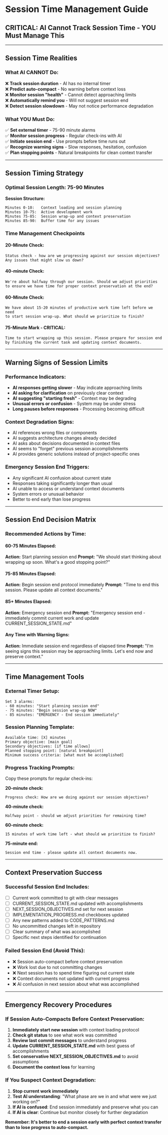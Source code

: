 # Session Time Management Guide

## **CRITICAL: AI Cannot Track Session Time - YOU Must Manage This**

---

## **Session Time Realities**

### **What AI CANNOT Do:**
❌ **Track session duration** - AI has no internal timer  
❌ **Predict auto-compact** - No warning before context loss  
❌ **Monitor session "health"** - Cannot detect approaching limits  
❌ **Automatically remind you** - Will not suggest session end  
❌ **Detect session slowdown** - May not notice performance degradation  

### **What YOU Must Do:**
✅ **Set external timer** - 75-90 minute alarms  
✅ **Monitor session progress** - Regular check-ins with AI  
✅ **Initiate session end** - Use prompts before time runs out  
✅ **Recognize warning signs** - Slow responses, hesitation, confusion  
✅ **Plan stopping points** - Natural breakpoints for clean context transfer  

---

## **Session Timing Strategy**

### **Optimal Session Length: 75-90 Minutes**

**Session Structure:**
```
Minutes 0-10:   Context loading and session planning
Minutes 10-75:  Active development work
Minutes 75-85:  Session wrap-up and context preservation  
Minutes 85-90:  Buffer time for any issues
```

### **Time Management Checkpoints**

#### **20-Minute Check:**
```
Status check - how are we progressing against our session objectives? 
Any issues that might slow us down?
```

#### **40-minute Check:**
```
We're about halfway through our session. Should we adjust priorities 
to ensure we have time for proper context preservation at the end?
```

#### **60-Minute Check:**
```  
We have about 15-20 minutes of productive work time left before we need 
to start session wrap-up. What should we prioritize to finish?
```

#### **75-Minute Mark - CRITICAL:**
```
Time to start wrapping up this session. Please prepare for session end 
by finishing the current task and updating context documents.
```

---

## **Warning Signs of Session Limits**

### **Performance Indicators:**
- **AI responses getting slower** - May indicate approaching limits
- **AI asking for clarification** on previously clear context
- **AI suggesting "starting fresh"** - Context may be degrading  
- **Unusual errors or confusion** - System may be under stress
- **Long pauses before responses** - Processing becoming difficult

### **Context Degradation Signs:**
- AI references wrong files or components
- AI suggests architecture changes already decided
- AI asks about decisions documented in context files
- AI seems to "forget" previous session accomplishments
- AI provides generic solutions instead of project-specific ones

### **Emergency Session End Triggers:**
- Any significant AI confusion about current state
- Responses taking significantly longer than usual
- AI unable to access or understand context documents
- System errors or unusual behavior
- Better to end early than lose progress

---

## **Session End Decision Matrix**

### **Recommended Actions by Time:**

#### **60-75 Minutes Elapsed:**
**Action:** Start planning session end
**Prompt:** "We should start thinking about wrapping up soon. What's a good stopping point?"

#### **75-85 Minutes Elapsed:**  
**Action:** Begin session end protocol immediately
**Prompt:** "Time to end this session. Please update all context documents."

#### **85+ Minutes Elapsed:**
**Action:** Emergency session end
**Prompt:** "Emergency session end - immediately commit current work and update CURRENT_SESSION_STATE.md"

#### **Any Time with Warning Signs:**
**Action:** Immediate session end regardless of elapsed time
**Prompt:** "I'm seeing signs this session may be approaching limits. Let's end now and preserve context."

---

## **Time Management Tools**

### **External Timer Setup:**
```
Set 3 alarms:
- 60 minutes: "Start planning session end"
- 75 minutes: "Begin session wrap-up NOW"  
- 85 minutes: "EMERGENCY - End session immediately"
```

### **Session Planning Template:**
```
Available time: [X] minutes
Primary objective: [main goal]
Secondary objectives: [if time allows]
Planned stopping point: [natural breakpoint]
Minimum success criteria: [what must be accomplished]
```

### **Progress Tracking Prompts:**
Copy these prompts for regular check-ins:

**20-minute check:**
```
Progress check: How are we doing against our session objectives?
```

**40-minute check:**  
```
Halfway point - should we adjust priorities for remaining time?
```

**60-minute check:**
```
15 minutes of work time left - what should we prioritize to finish?
```

**75-minute end:**
```
Session end time - please update all context documents now.
```

---

## **Context Preservation Success**

### **Successful Session End Includes:**
- [ ] Current work committed to git with clear messages
- [ ] CURRENT_SESSION_STATE.md updated with accomplishments
- [ ] NEXT_SESSION_OBJECTIVES.md set for next session
- [ ] IMPLEMENTATION_PROGRESS.md checkboxes updated  
- [ ] Any new patterns added to CODE_PATTERNS.md
- [ ] No uncommitted changes left in repository
- [ ] Clear summary of what was accomplished
- [ ] Specific next steps identified for continuation

### **Failed Session End (Avoid This):**
- ❌ Session auto-compact before context preservation
- ❌ Work lost due to not committing changes
- ❌ Next session has to spend time figuring out current state
- ❌ Context documents not updated with current progress
- ❌ AI confusion in next session about what was accomplished

---

## **Emergency Recovery Procedures**

### **If Session Auto-Compacts Before Context Preservation:**
1. **Immediately start new session** with context loading protocol
2. **Check git status** to see what work was committed
3. **Review last commit messages** to understand progress  
4. **Update CURRENT_SESSION_STATE.md** with best guess of accomplishments
5. **Set conservative NEXT_SESSION_OBJECTIVES.md** to avoid assumptions
6. **Document the context loss** for learning

### **If You Suspect Context Degradation:**
1. **Stop current work immediately**
2. **Test AI understanding**: "What phase are we in and what were we just working on?"
3. **If AI is confused**: End session immediately and preserve what you can
4. **If AI is clear**: Continue but monitor closely for further degradation

**Remember: It's better to end a session early with perfect context transfer than to lose progress to auto-compact.**
